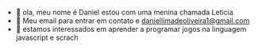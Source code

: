 - 👋 ola, meu nome é Daniel estou com uma menina chamada Leticia
- 👀 Meu email para entrar em contato e daniellimadeoliveira1@gmail.com
- 🌱 estamos interessados em aprender a programar jogos na linguagem javascript e scrach
